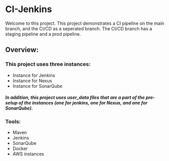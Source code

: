 # CI-Jenkins
Welcome to this project. This project demonstrates a CI pipeline on the main branch, and the CI/CD as a seperated branch. 
The CI/CD branch has a staging pipeline and a prod pipeline.

## Overview:

### This project uses three instances: 
* Instance for Jenkins
* Instance for Nexus
* Instance for SonarQube

##### In addition, this project uses user_data files that are a part of the pre-setup of the instances (one for jenkins, one for Nexus, and one for SonarQube).

### Tools:
* Maven
* Jenkins
* SonarQube
* Docker
* AWS instances



